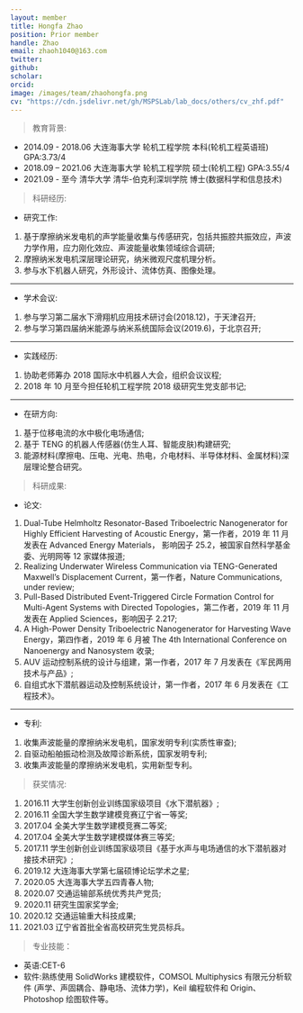 ```yaml
---
layout: member
title: Hongfa Zhao
position: Prior member
handle: Zhao
email: zhaoh1040@163.com
twitter: 
github: 
scholar:
orcid: 
image: /images/team/zhaohongfa.png
cv: "https://cdn.jsdelivr.net/gh/MSPSLab/lab_docs/others/cv_zhf.pdf"
---
```


> 教育背景:

- 2014.09 - 2018.06 大连海事大学 轮机工程学院 本科(轮机工程英语班) GPA:3.73/4
- 2018.09 – 2021.06 大连海事大学 轮机工程学院 硕士(轮机工程) GPA:3.55/4
- 2021.09 - 至今 清华大学 清华-伯克利深圳学院 博士(数据科学和信息技术)

> 科研经历:

- 研究工作:

1. 基于摩擦纳米发电机的声学能量收集与传感研究，包括共振腔共振效应，声波力学作用，应力刚化效应、声波能量收集领域综合调研;
2. 摩擦纳米发电机深层理论研究，纳米微观尺度机理分析。
3. 参与水下机器人研究，外形设计、流体仿真、图像处理。
<hr>

- 学术会议:

1. 参与学习第二届水下滑翔机应用技术研讨会(2018.12)，于天津召开;
2. 参与学习第四届纳米能源与纳米系统国际会议(2019.6)，于北京召开;
<hr>

- 实践经历:

1. 协助老师筹办 2018 国际水中机器人大会，组织会议议程;
2. 2018 年 10 月至今担任轮机工程学院 2018 级研究生党支部书记;
<hr>

- 在研方向:

1. 基于位移电流的水中极化电场通信;
2. 基于 TENG 的机器人传感器(仿生人耳、智能皮肤)构建研究;
3. 能源材料(摩擦电、压电、光电、热电，介电材料、半导体材料、金属材料)深层理论整合研究。

> 科研成果:

- 论文:

1. Dual-Tube Helmholtz Resonator-Based Triboelectric Nanogenerator for Highly Efficient Harvesting of Acoustic Energy，第一作者，2019 年 11 月发表在 Advanced Energy Materials， 影响因子 25.2，被国家自然科学基金委、光明网等 12 家媒体报道;
2. Realizing Underwater Wireless Communication via TENG-Generated Maxwell’s Displacement Current，第一作者，Nature Communications, under review;
3. Pull-Based Distributed Event-Triggered Circle Formation Control for Multi-Agent Systems with Directed Topologies，第二作者，2019 年 11 月发表在 Applied Sciences，影响因子 2.217;
4. A High-Power Density Triboelectric Nanogenerator for Harvesting Wave Energy，第四作者，2019 年 6 月被 The 4th International Conference on Nanoenergy and Nanosystem 收录;
5. AUV 运动控制系统的设计与组建，第一作者，2017 年 7 月发表在《军民两用技术与产品》;
6. 自组式水下潜航器运动及控制系统设计，第一作者，2017 年 6 月发表在《工程技术》。

<hr>

- 专利:

1. 收集声波能量的摩擦纳米发电机，国家发明专利(实质性审查);
2. 自驱动船舶振动检测及故障诊断系统，国家发明专利;
3. 收集声波能量的摩擦纳米发电机，实用新型专利。

> 获奖情况: 

1. 2016.11 大学生创新创业训练国家级项目《水下潜航器》;
2. 2016.11 全国大学生数学建模竞赛辽宁省一等奖;
3. 2017.04 全美大学生数学建模竞赛二等奖;
4. 2017.04 全美大学生数学建模媒体赛三等奖;
5.  2017.11 学生创新创业训练国家级项目《基于水声与电场通信的水下潜航器对接技术研究》;
6. 2019.12 大连海事大学第七届硕博论坛学术之星;
7. 2020.05 大连海事大学五四青春人物;
8. 2020.07 交通运输部系统优秀共产党员; 
9. 2020.11 研究生国家奖学金;
10. 2020.12 交通运输重大科技成果;
11. 2021.03 辽宁省首批全省高校研究生党员标兵。

> 专业技能：

- 英语:CET-6
- 软件:熟练使用 SolidWorks 建模软件，COMSOL Multiphysics 有限元分析软件 (声学、声固耦合、静电场、流体力学)，Keil 编程软件和 Origin、Photoshop 绘图软件等。

